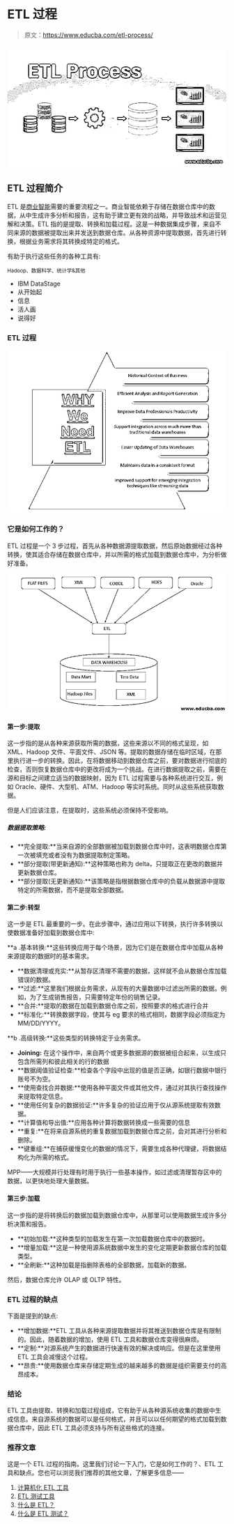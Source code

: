 # ETL 过程

> 原文：<https://www.educba.com/etl-process/>

![ETL Process](img/07bdf93c7d3f724f37d5394697b6f617.png)



## ETL 过程简介

ETL 是[商业智能](https://www.educba.com/what-is-business-intelligence/)需要的重要流程之一。商业智能依赖于存储在数据仓库中的数据，从中生成许多分析和报告，这有助于建立更有效的战略，并导致战术和运营见解和决策。ETL 指的是提取、转换和加载过程。这是一种数据集成步骤，来自不同来源的数据被提取出来并发送到数据仓库。从各种资源中提取数据，首先进行转换，根据业务需求将其转换成特定的格式。

有助于执行这些任务的各种工具有:

<small>Hadoop、数据科学、统计学&其他</small>

*   IBM DataStage
*   从开始起
*   信息
*   活人画
*   说得好

### ETL 过程

![ETL Process](img/afce1233ec0ce024bf58c8bd1fd08bdc.png)



### 它是如何工作的？

ETL 过程是一个 3 步过程，首先从各种数据源提取数据，然后原始数据经过各种转换，使其适合存储在数据仓库中，并以所需的格式加载到数据仓库中，为分析做好准备。

![How does it work ETL Process ](img/0e7a14ef54df903fb92d140eaffa6c7a.png)



#### 第一步:提取

这一步指的是从各种来源获取所需的数据，这些来源以不同的格式呈现，如 XML、Hadoop 文件、平面文件、JSON 等。提取的数据存储在临时区域，在那里执行进一步的转换。因此，在将数据移动到数据仓库之前，要对数据进行彻底的检查，否则恢复数据仓库中的更改将成为一个挑战。在进行数据提取之前，需要在源和目标之间建立适当的数据映射，因为 ETL 过程需要与各种系统进行交互，例如 Oracle、硬件、大型机、ATM、Hadoop 等实时系统。同时从这些系统获取数据。

但是人们应该注意，在提取时，这些系统必须保持不受影响。

##### 数据提取策略:

*   **完全提取:**当来自源的全部数据被加载到数据仓库中时，这表明数据仓库第一次被填充或者没有为数据提取制定策略。
*   **部分提取(带更新通知):**这种策略也称为 delta，只提取正在更改的数据并更新数据仓库。
*   **部分提取(无更新通知):**该策略是指根据数据仓库中的负载从数据源中提取特定的所需数据，而不是提取全部数据。

#### 第二步:转型

这一步是 ETL 最重要的一步。在此步骤中，通过应用以下转换，执行许多转换以使数据准备好加载到数据仓库中:

**a .基本转换:**这些转换应用于每个场景，因为它们是在数据仓库中加载从各种来源提取的数据时的基本需求。

*   **数据清理或充实:**从暂存区清理不需要的数据，这样就不会从数据仓库加载错误的数据。
*   **过滤:**这里我们根据业务需求，从现有的大量数据中过滤出所需的数据。例如，为了生成销售报告，只需要特定年份的销售记录。
*   **合并:**提取的数据在加载到数据仓库之前，按照要求的格式进行合并
*   **标准化:**转换数据字段，使其与 eg 要求的格式相同，数据字段必须指定为 MM/DD/YYYY。

**b .高级转换:**这些类型的转换特定于业务需求。

*   **Joining:** 在这个操作中，来自两个或更多数据源的数据被组合起来，以生成只包含所需列和彼此相关的行的数据
*   **数据阈值验证检查:**检查各个字段中出现的值是否正确，如银行数据中银行账号不为空。
*   **使用查找合并数据:**使用各种平面文件或其他文件，通过对其执行查找操作来提取特定信息。
*   **使用任何复杂的数据验证:**许多复杂的验证应用于仅从源系统提取有效数据。
*   **计算值和导出值:**应用各种计算将数据转换成一些需要的信息
*   **重复:**在将来自源系统的重复数据加载到数据仓库之前，会对其进行分析和删除。
*   **键重组:**在捕获缓慢变化的数据的情况下，需要生成各种代理键，将数据结构化为所需的格式。

MPP——大规模并行处理有时用于执行一些基本操作，如过滤或清理暂存区中的数据，以更快地处理大量数据。

#### 第三步:**加载**

这一步指的是将转换后的数据加载到数据仓库中，从那里可以使用数据生成许多分析决策和报告。

*   **初始加载:**这种类型的加载发生在第一次加载数据仓库中的数据时。
*   **增量加载:**这是一种使用源系统数据中发生的变化定期更新数据仓库的加载类型。
*   **全刷新:**这种加载是指删除表格的全部数据，加载新的数据。

然后，数据仓库允许 OLAP 或 OLTP 特性。

### ETL 过程的缺点

下面是提到的缺点:

*   **增加数据:**ETL 工具从各种来源提取数据并将其推送到数据仓库是有限制的。因此，随着数据的增加，使用 ETL 工具和数据仓库变得很麻烦。
*   **定制:**对源系统产生的数据进行快速有效的解决或响应。但是在这里使用 ETL 工具会减慢这个过程。
*   **昂贵:**使用数据仓库来存储定期生成的越来越多的数据是组织需要支付的高昂成本。

### 结论

ETL 工具由提取、转换和加载过程组成，它有助于从各种源系统收集的数据中生成信息。来自源系统的数据可以是任何格式，并且可以以任何期望的格式加载到数据仓库中，因此 ETL 工具必须支持与所有这些格式的连接。

### 推荐文章

这是一个 ETL 过程的指南。这里我们讨论一下入门，它是如何工作的？、ETL 工具和缺点。您也可以浏览我们推荐的其他文章，了解更多信息——

1.  [计算机化 ETL 工具](https://www.educba.com/informatica-etl-tools/)
2.  [ETL 测试工具](https://www.educba.com/etl-testing-tool/)
3.  [什么是 ETL？](https://www.educba.com/what-is-etl/)
4.  [什么是 ETL 测试？](https://www.educba.com/what-is-etl-testing/)






